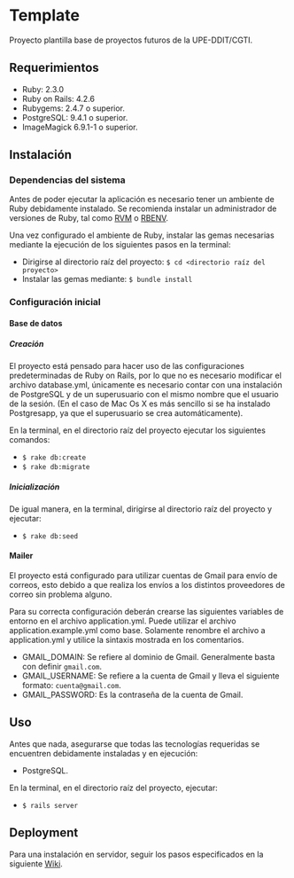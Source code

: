 # Template

Proyecto plantilla base de proyectos futuros de la UPE-DDIT/CGTI.

## Requerimientos

+ Ruby: 2.3.0
+ Ruby on Rails: 4.2.6
+ Rubygems: 2.4.7 o superior.
+ PostgreSQL: 9.4.1 o superior.
+ ImageMagick 6.9.1-1 o superior.

## Instalación

### Dependencias del sistema

Antes de poder ejecutar la aplicación es necesario tener un ambiente de Ruby debidamente instalado. Se recomienda
instalar un administrador de versiones de Ruby, tal como [RVM](https://rvm.io/) o [RBENV](http://rbenv.org/).

Una vez configurado el ambiente de Ruby, instalar las gemas necesarias mediante la ejecución de los siguientes pasos en
la terminal:

+ Dirigirse al directorio raíz del proyecto: `$ cd <directorio raíz del proyecto>`
+ Instalar las gemas mediante: `$ bundle install`

### Configuración inicial

#### Base de datos

##### Creación

El proyecto está pensado para hacer uso de las configuraciones predeterminadas de Ruby on Rails, por lo que no es
necesario modificar el archivo database.yml, únicamente es necesario contar con una instalación de PostgreSQL y de un
superusuario con el mismo nombre que el usuario de la sesión. (En el caso de Mac Os X es más sencillo si se ha instalado
Postgresapp, ya que el superusuario se crea automáticamente).

En la terminal, en el directorio raíz del proyecto ejecutar los siguientes comandos:

+ `$ rake db:create`
+ `$ rake db:migrate`

##### Inicialización

De igual manera, en la terminal, dirigirse al directorio raíz del proyecto y ejecutar:

+ `$ rake db:seed`

#### Mailer

El proyecto está configurado para utilizar cuentas de Gmail para envío de correos, esto debido a que realiza los envíos
a los distintos proveedores de correo sin problema alguno.

Para su correcta configuración deberán crearse las siguientes variables de entorno en el archivo application.yml. Puede
utilizar el archivo application.example.yml como base. Solamente renombre el archivo a application.yml y utilice la sintaxis
mostrada en los comentarios.

+ GMAIL_DOMAIN: Se refiere al dominio de Gmail. Generalmente basta con definir `gmail.com`.
+ GMAIL_USERNAME: Se refiere a la cuenta de Gmail y lleva el siguiente formato: `cuenta@gmail.com`.
+ GMAIL_PASSWORD: Es la contraseña de la cuenta de Gmail.

## Uso

Antes que nada, asegurarse que todas las tecnologías requeridas se encuentren debidamente instaladas y en ejecución:

+ PostgreSQL.

En la terminal, en el directorio raíz del proyecto, ejecutar:

+ `$ rails server`

## Deployment

Para una instalación en servidor, seguir los pasos especificados en la siguiente [Wiki](https://code.uach.mx/upe/cms/wikis/deployment).

